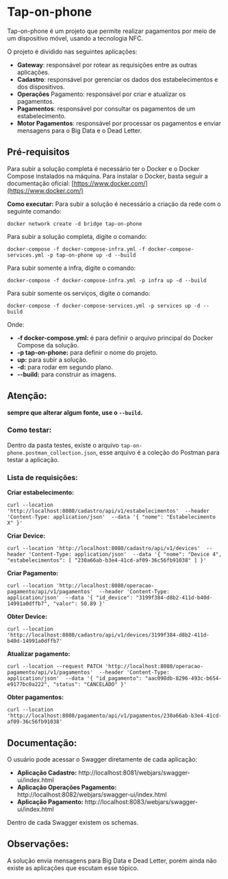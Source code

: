 # **Tap-on-phone**

Tap-on-phone é um projeto que permite realizar pagamentos por meio de um dispositivo móvel, usando a tecnologia NFC.

O projeto é dividido nas seguintes aplicações:

* **Gateway**: responsável por rotear as requisições entre as outras aplicações.
* **Cadastro**: responsável por gerenciar os dados dos estabelecimentos e dos dispositivos.
* **Operações** Pagamento: responsável por criar e atualizar os pagamentos.
* **Pagamentos**: responsável por consultar os pagamentos de um estabelecimento.
* **Motor Pagamentos**: responsável por processar os pagamentos e enviar mensagens para o Big Data e o Dead Letter.

## Pré-requisitos

Para subir a solução completa é necessário ter o Docker e o Docker Compose instalados na máquina.
Para instalar o Docker, basta seguir a documentação oficial: [https://www.docker.com/](https://www.docker.com/)

**Como executar:**
Para subir a solução é necessário a criação da rede com o seguinte comando:

`docker network create -d bridge tap-on-phone`

Para subir a solução completa, digite o comando:

`docker-compose -f docker-compose-infra.yml -f docker-compose-services.yml -p tap-on-phone up -d --build`

Para subir somente a infra, digite o comando:

`docker-compose -f docker-compose-infra.yml -p infra up -d --build`

Para subir somente os serviços, digite o comando:

`docker-compose -f docker-compose-services.yml -p services up -d --build`

Onde:

* **-f docker-compose.yml:** é para definir o arquivo principal do Docker Compose da solução.
* **-p tap-on-phone:** para definir o nome do projeto.
* **up:** para subir a solução. 
* **-d:** para rodar em segundo plano.
* **--build:** para construir as imagens.

## Atenção: 

**sempre que alterar algum fonte, use o `--build`.**

### Como testar:

Dentro da pasta testes, existe o arquivo `tap-on-phone.postman_collection.json`, esse arquivo é a coleção do Postman para testar a aplicação.

### Lista de requisições:

**Criar estabelecimento:**

`curl --location 'http://localhost:8080/cadastro/api/v1/estabelecimentos' 
--header 'Content-Type: application/json' 
--data '{
"nome": "Estabelecimento X"
}'`

**Criar Device:**

`curl --location 'http://localhost:8080/cadastro/api/v1/devices' 
--header 'Content-Type: application/json' 
--data '{
"nome": "Device 4",
"estabelecimentos": [
"230a66ab-b3e4-41cd-af09-36c56fb91038"
]
}'`

**Criar Pagamento:**

`curl --location 'http://localhost:8080/operacao-pagamento/api/v1/pagamentos' 
--header 'Content-Type: application/json' 
--data '{
"id_device": "3199f384-d8b2-411d-b40d-14991a0dffb7",
"valor": 50.89
}'`

**Obter Device:**

`curl --location 'http://localhost:8080/cadastro/api/v1/devices/3199f384-d8b2-411d-b40d-14991a0dffb7'`

**Atualizar pagamento:**

`curl --location --request PATCH 'http://localhost:8080/operacao-pagamento/api/v1/pagamentos' 
--header 'Content-Type: application/json' 
--data '{
"id_pagamento": "aac098db-8296-493c-b654-e9177bc0a222",
"status": "CANCELADO"
}'`

**Obter pagamentos:**

`curl --location 'http://localhost:8080/pagamento/api/v1/pagamentos/230a66ab-b3e4-41cd-af09-36c56fb91038'`

## Documentação:

O usuário pode acessar o Swagger diretamente de cada aplicação:

* **Aplicação Cadastro:** http://localhost:8081/webjars/swagger-ui/index.html
* **Aplicação Operações Pagamento:** http://localhost:8082/webjars/swagger-ui/index.html
* **Aplicação Pagamento:** http://localhost:8083/webjars/swagger-ui/index.html

Dentro de cada Swagger existem os schemas.

## Observações:

A solução envia mensagens para Big Data e Dead Letter, porém ainda não existe as aplicações que escutam esse tópico.
